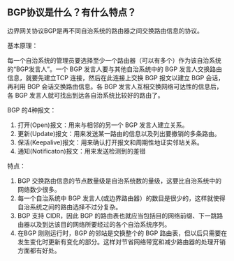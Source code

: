 ## BGP协议是什么？有什么特点？

边界网关协议BGP是再不同自治系统的路由器之间交换路由信息的协议。

基本原理：

每一个自治系统的管理员要选择至少一个路由器（可以有多个）作为该自治系统的“BGP发言人”。一个 BGP 发言人要与其他自治系统中的 BGP 发言人交换路由信息，就要先建立TCP 连接，然后在此连接上交换 BGP 报文以建立 BGP 会话，再利用 BGP 会话交换路由信息。各 BGP 发言人互相交换网络可达性的信息后，各 BGP 发言人就可找出到达各自治系统比较好的路由了。

BGP 的4种报文：
1. 打开(Open)报文：用来与相邻的另一个 BGP 发言人建立关系。
2. 更新(Update)报文：用来发送某一路由的信息以及列出要撤销的多条路由。
3. 保活(Keepalive)报文：用来确认打开报文和周期性地证实邻站关系。
4. 通知(Notificaton)报文：用来发送检测到的差错

特点：

1. BGP 交换路由信息的节点数量级是自治系统数的量级，这要比自治系统中的网络数少很多。
2. 每一个自治系统中 BGP 发言人(或边界路由器）的数目是很少的，这样就使得自治系统之间的路由选择不过分复杂。
3. BGP 支持 CIDR，因此 BGP 的路由表也就应当包括目的网络前缀、下一跳路由器以及到达该目的网络所要经过的各个自治系统序列。
4. 在BGP 刚刚运行时，BGP 的邻站是交换整个的 BGP 路由表，但以后只需要在发生变化时更新有变化的部分。这样对节省网络带宽和减少路由器的处理开销方面都有好处。